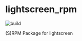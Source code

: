 # lightscreen_rpm
![build](https://copr.fedorainfracloud.org/coprs/darksider3/lightscreen/package/lightscreen/status_image/last_build.png)

(S)RPM Package for lightscreen
